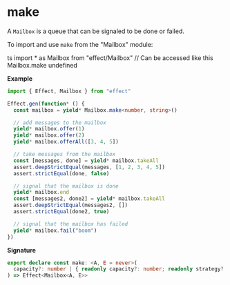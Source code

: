 # make

A `Mailbox` is a queue that can be signaled to be done or failed.

To import and use `make` from the "Mailbox" module:

ts
import \* as Mailbox from "effect/Mailbox"
// Can be accessed like this
Mailbox.make
undefined

**Example**

```ts
import { Effect, Mailbox } from "effect"

Effect.gen(function* () {
  const mailbox = yield* Mailbox.make<number, string>()

  // add messages to the mailbox
  yield* mailbox.offer(1)
  yield* mailbox.offer(2)
  yield* mailbox.offerAll([3, 4, 5])

  // take messages from the mailbox
  const [messages, done] = yield* mailbox.takeAll
  assert.deepStrictEqual(messages, [1, 2, 3, 4, 5])
  assert.strictEqual(done, false)

  // signal that the mailbox is done
  yield* mailbox.end
  const [messages2, done2] = yield* mailbox.takeAll
  assert.deepStrictEqual(messages2, [])
  assert.strictEqual(done2, true)

  // signal that the mailbox has failed
  yield* mailbox.fail("boom")
})
```

**Signature**

```ts
export declare const make: <A, E = never>(
  capacity?: number | { readonly capacity?: number; readonly strategy?: "suspend" | "dropping" | "sliding" } | undefined
) => Effect<Mailbox<A, E>>
```
